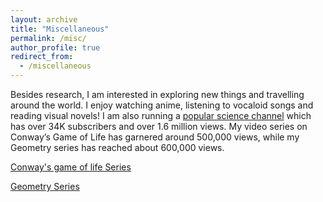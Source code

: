 ```yaml
---
layout: archive
title: "Miscellaneous"
permalink: /misc/
author_profile: true
redirect_from:
  - /miscellaneous
---
```


Besides research, I am interested in exploring new things and travelling around the world. I enjoy watching anime, listening to vocaloid songs and reading visual novels! I am also running a [popular science channel](https://space.bilibili.com/346660989) which has over 34K subscribers and over 1.6 million views. My video series on Conway’s Game of Life has garnered around 500,000 views, while my Geometry series has reached about 600,000 views.


 [Conway's game of life Series](../images/gol.png)


 [Geometry Series](../images/geometry.png)